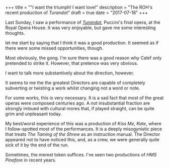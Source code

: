 +++
title = "\"I want the triumph! I want love!\"
description = "The ROH's recent production of _Turandot_"
draft = true
date = "2017-07-18"
+++

Last Sunday, I saw a performance of [_Turandot_](http://www.roh.org.uk/productions/turandot-by-andrei-serban), Puccini's final opera, at the Royal Opera House. It was very enjoyable, but gave me some interesting thoughts.

let me start by saying that I think it was a good production. It seemed as if there were some missed opportunities, though.

Most obviously, the gong. I'm sure there was a good reason why Calef only pretended to strike it. However, that pretence was very obvious.

I want to talk more substantively about the direction, however. 

It seems to me the the greatest Directors are capable of completely subverting or twisting a work whilst changing not a word or note.

For some works, this is very necessary. It is a sad fact that most of the great operas were composed centuries ago. A not insubstantial fraction are strongly imbued with cultural mores that, if played straight, can be quite grim and unpleasant today.

My best/worst experience of this was a production of _Kiss Me, Kate_, where I follow-spotted most of the performances. It is a deeply misogynistic piece that treats _The Taming of the Shrew_ as an instruction manual. The Director appeared not to have noticed this, and, as a crew, we were generally quite sick of it by the end of the run.

Sometimes, the merest token suffices. I've seen two productions of _HMS Pinafore_ in recent years. 